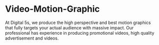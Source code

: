 # Video-Motion-Graphic
At Digital 5s, we produce the high perspective and best motion graphics that fully targets your actual audience with massive impact. Our professional has experience in producing promotional videos, high quality advertisement and videos.
